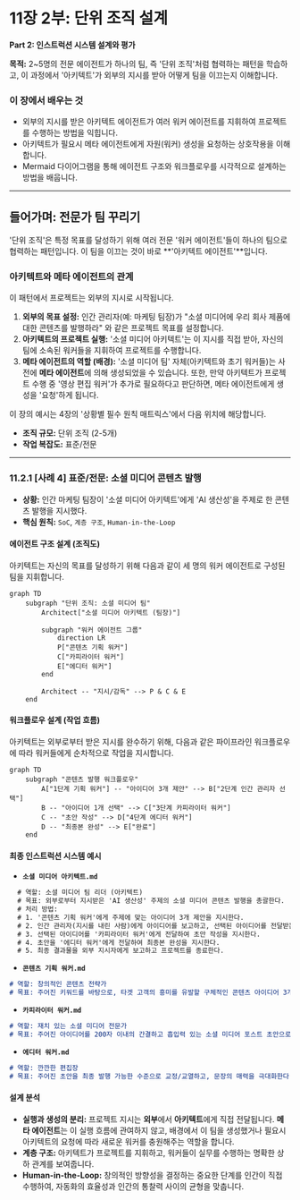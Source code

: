# 11장 2부: 단위 조직 설계

**Part 2: 인스트럭션 시스템 설계와 평가**

**목적:** 2~5명의 전문 에이전트가 하나의 팀, 즉 '단위 조직'처럼 협력하는 패턴을 학습하고, 이 과정에서 '아키텍트'가 외부의 지시를 받아 어떻게 팀을 이끄는지 이해합니다.

### 이 장에서 배우는 것
- 외부의 지시를 받은 아키텍트 에이전트가 여러 워커 에이전트를 지휘하여 프로젝트를 수행하는 방법을 익힙니다.
- 아키텍트가 필요시 메타 에이전트에게 자원(워커) 생성을 요청하는 상호작용을 이해합니다.
- Mermaid 다이어그램을 통해 에이전트 구조와 워크플로우를 시각적으로 설계하는 방법을 배웁니다.

---

## 들어가며: 전문가 팀 꾸리기

'단위 조직'은 특정 목표를 달성하기 위해 여러 전문 '워커 에이전트'들이 하나의 팀으로 협력하는 패턴입니다. 이 팀을 이끄는 것이 바로 **'아키텍트 에이전트'**입니다.

### 아키텍트와 메타 에이전트의 관계

이 패턴에서 프로젝트는 외부의 지시로 시작됩니다.
1.  **외부의 목표 설정:** 인간 관리자(예: 마케팅 팀장)가 "소셜 미디어에 우리 회사 제품에 대한 콘텐츠를 발행하라" 와 같은 프로젝트 목표를 설정합니다.
2.  **아키텍트의 프로젝트 실행:** '소셜 미디어 아키텍트'는 이 지시를 직접 받아, 자신의 팀에 소속된 워커들을 지휘하여 프로젝트를 수행합니다.
3.  **메타 에이전트의 역할 (배경):** '소셜 미디어 팀' 자체(아키텍트와 초기 워커들)는 사전에 **메타 에이전트**에 의해 생성되었을 수 있습니다. 또한, 만약 아키텍트가 프로젝트 수행 중 '영상 편집 워커'가 추가로 필요하다고 판단하면, 메타 에이전트에게 생성을 '요청'하게 됩니다.

이 장의 예시는 4장의 '상황별 필수 원칙 매트릭스'에서 다음 위치에 해당합니다.
*   **조직 규모:** 단위 조직 (2-5개)
*   **작업 복잡도:** 표준/전문

---

### 11.2.1 [사례 4] 표준/전문: 소셜 미디어 콘텐츠 발행

- **상황:** 인간 마케팅 팀장이 '소셜 미디어 아키텍트'에게 'AI 생산성'을 주제로 한 콘텐츠 발행을 지시했다.
- **핵심 원칙:** `SoC`, `계층 구조`, `Human-in-the-Loop`

#### 에이전트 구조 설계 (조직도)

아키텍트는 자신의 목표를 달성하기 위해 다음과 같이 세 명의 워커 에이전트로 구성된 팀을 지휘합니다.

```mermaid
graph TD
    subgraph "단위 조직: 소셜 미디어 팀"
        Architect["소셜 미디어 아키텍트 (팀장)"]
        
        subgraph "워커 에이전트 그룹"
            direction LR
            P["콘텐츠 기획 워커"]
            C["카피라이터 워커"]
            E["에디터 워커"]
        end

        Architect -- "지시/감독" --> P & C & E
    end
```

#### 워크플로우 설계 (작업 흐름)

아키텍트는 외부로부터 받은 지시를 완수하기 위해, 다음과 같은 파이프라인 워크플로우에 따라 워커들에게 순차적으로 작업을 지시합니다.

```mermaid
graph TD
    subgraph "콘텐츠 발행 워크플로우"
        A["1단계 기획 워커"] -- "아이디어 3개 제안" --> B["2단계 인간 관리자 선택"]
        B -- "아이디어 1개 선택" --> C["3단계 카피라이터 워커"]
        C -- "초안 작성" --> D["4단계 에디터 워커"]
        D -- "최종본 완성" --> E["완료"]
    end
```

#### 최종 인스트럭션 시스템 예시

- **`소셜 미디어 아키텍트.md`**
```markdown
  # 역할: 소셜 미디어 팀 리더 (아키텍트)
  # 목표: 외부로부터 지시받은 'AI 생산성' 주제의 소셜 미디어 콘텐츠 발행을 총괄한다.
  # 처리 방법:
  # 1. '콘텐츠 기획 워커'에게 주제에 맞는 아이디어 3개 제안을 지시한다.
  # 2. 인간 관리자(지시를 내린 사람)에게 아이디어를 보고하고, 선택된 아이디어를 전달받는다.
  # 3. 선택된 아이디어를 '카피라이터 워커'에게 전달하여 초안 작성을 지시한다.
  # 4. 초안을 '에디터 워커'에게 전달하여 최종본 완성을 지시한다.
  # 5. 최종 결과물을 외부 지시자에게 보고하고 프로젝트를 종료한다.
```

- **`콘텐츠 기획 워커.md`**
```markdown
# 역할: 창의적인 콘텐츠 전략가
# 목표: 주어진 키워드를 바탕으로, 타겟 고객의 흥미를 유발할 구체적인 콘텐츠 아이디어 3개를 제안한다.
```

- **`카피라이터 워커.md`**
```markdown
# 역할: 재치 있는 소셜 미디어 전문가
# 목표: 주어진 아이디어를 200자 이내의 간결하고 흡입력 있는 소셜 미디어 포스트 초안으로 작성한다.
```

- **`에디터 워커.md`**
```markdown
# 역할: 깐깐한 편집장
# 목표: 주어진 초안을 최종 발행 가능한 수준으로 교정/교열하고, 문장의 매력을 극대화한다.
```

#### 설계 분석
- **실행과 생성의 분리:** 프로젝트 지시는 **외부**에서 **아키텍트**에게 직접 전달됩니다. **메타 에이전트**는 이 실행 흐름에 관여하지 않고, 배경에서 이 팀을 생성했거나 필요시 아키텍트의 요청에 따라 새로운 워커를 충원해주는 역할을 합니다.
- **계층 구조:** 아키텍트가 프로젝트를 지휘하고, 워커들이 실무를 수행하는 명확한 상하 관계를 보여줍니다.
- **Human-in-the-Loop:** 창의적인 방향성을 결정하는 중요한 단계를 인간이 직접 수행하여, 자동화의 효율성과 인간의 통찰력 사이의 균형을 맞춥니다.
